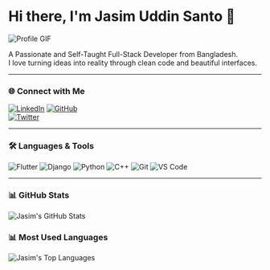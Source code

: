 # Hi there, I'm Jasim Uddin Santo 👋

![Profile GIF](https://media.giphy.com/media/3o7TKtnuHOHHUjR38Y/giphy.gif)

A Passionate and Self-Taught Full-Stack Developer from Bangladesh.  
I love turning ideas into reality through clean code and beautiful interfaces.

---

### 🌐 Connect with Me
[![LinkedIn](https://img.shields.io/badge/LinkedIn-0A66C2?style=for-the-badge&logo=linkedin&logoColor=white)](https://www.linkedin.com/in/jasim-uddin-shanto/) 
[![GitHub](https://img.shields.io/badge/GitHub-181717?style=for-the-badge&logo=github&logoColor=white)](https://github.com/jasim-uddin-shanto-6b75a1329)  
[![Twitter](https://img.shields.io/badge/Twitter-1DA1F2?style=for-the-badge&logo=twitter&logoColor=white)](https://twitter.com/yourprofile)  

---

### 🛠️ Languages & Tools
![Flutter](https://img.shields.io/badge/Flutter-02569B?style=flat-square&logo=flutter&logoColor=white)
![Django](https://img.shields.io/badge/Django-092E20?style=flat-square&logo=django&logoColor=white)
![Python](https://img.shields.io/badge/Python-3776AB?style=flat-square&logo=python&logoColor=white)
![C++](https://img.shields.io/badge/C++-00599C?style=flat-square&logo=c%2B%2B&logoColor=white)
![Git](https://img.shields.io/badge/Git-F05032?style=flat-square&logo=git&logoColor=white)
![VS Code](https://img.shields.io/badge/VS%20Code-007ACC?style=flat-square&logo=visual-studio-code&logoColor=white)

---

### 📊 GitHub Stats
![Jasim's GitHub Stats](https://github-readme-stats.vercel.app/api?username=jasim-uddin-shanto-6b75a1329&show_icons=true&theme=radical)

### 📊 Most Used Languages
![Jasim's Top Languages](https://github-readme-stats.vercel.app/api/top-langs/?username=jasim-uddin-shanto-6b75a1329&layout=compact&theme=radical)
